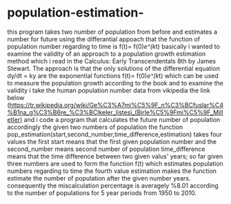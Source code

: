 # population-estimation-
this program takes two number of population from before and estimates a number for future using the differantial appoach that the function of population number regarding to time is f(t)= f(0)*e^(k*t)
basically i wanted to examine the validity of an approach to a population growth estimation method which i read in the Calculus: Early Transcendentals 8th
by James Stewart. The approach is that the only solutions of the differential equation dy/dt = ky are the exponential functions f(t)= f(0)*e^(k*t) which can be used to measure the population growth according to the book and to examine the validity i take the human population number data from vikipedia the link below (https://tr.wikipedia.org/wiki/Ge%C3%A7mi%C5%9F_n%C3%BCfuslar%C4%B1na_g%C3%B6re_%C3%BClkeler_listesi_(Birle%C5%9Fmi%C5%9F_Milletler) and i code a program that calculates the future number of population accordingly the given two numbers of population
the function pop_estimation(start,second_number,time_difference,estimation) takes four values the first start means that the first given population number and the second_number means second number of population time_difference means that the time difference between two given valus' years; so far given three numbers are used to form the function f(t) which estimates population numbers regarding to time the fourth value estimation makes the function estimate the number of population after the given number years.
consequently the miscalculation percentage is averagely %8.01 according to the number of populations for 5 year periods from 1950 to 2010.
